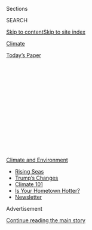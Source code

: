 <div id="app">

<div>

<div>

<div>

<div class="NYTAppHideMasthead css-1q2w90k e1suatyy0">

<div class="section css-ui9rw0 e1suatyy2">

<div class="css-eph4ug er09x8g0">

<div class="css-6n7j50">

</div>

<span class="css-1dv1kvn">Sections</span>

<div class="css-10488qs">

<span class="css-1dv1kvn">SEARCH</span>

</div>

[Skip to content](#site-content)[Skip to site
index](#site-index)

</div>

<div id="masthead-section-label" class="css-1wr3we4 eaxe0e00">

[Climate](https://www.nytimes.com/section/climate)

</div>

<div class="css-10698na e1huz5gh0">

</div>

</div>

<div id="masthead-bar-one" class="section hasLinks css-15hmgas e1csuq9d3">

<div class="css-uqyvli e1csuq9d0">

</div>

<div class="css-1uqjmks e1csuq9d1">

</div>

<div class="css-9e9ivx">

[](https://myaccount.nytimes.com/auth/login?response_type=cookie&client_id=vi)

</div>

<div class="css-1bvtpon e1csuq9d2">

[Today’s
Paper](https://www.nytimes.com/section/todayspaper)

</div>

</div>

</div>

</div>

<div data-aria-hidden="false">

<div id="site-content" data-role="main">

<div>

<div class="css-1aor85t" style="opacity:0.000000001;z-index:-1;visibility:hidden">

<div class="css-1hqnpie">

<div class="css-epjblv">

<span class="css-17xtcya">[Climate](/section/climate)</span><span class="css-x15j1o">|</span><span class="css-fwqvlz">Andrew
Wheeler, New E.P.A. Chief, Details His Energy Lobbying
Past</span>

</div>

<div class="css-k008qs">

<div class="css-1iwv8en">

<span class="css-18z7m18"></span>

<div>

</div>

</div>

<span class="css-1n6z4y">https://nyti.ms/2O2jH7L</span>

<div class="css-1705lsu">

<div class="css-4xjgmj">

<div class="css-4skfbu" data-role="toolbar" data-aria-label="Social Media Share buttons, Save button, and Comments Panel with current comment count" data-testid="share-tools">

  - 
  - 
  - 
  - 
    
    <div class="css-6n7j50">
    
    </div>

  - 

</div>

</div>

</div>

</div>

</div>

</div>

<div id="NYT_TOP_BANNER_REGION" class="css-13pd83m">

<div>

<div id="styln-prism-menu-1591906231550" class="section interactive-content interactive-size-medium css-1edisqu">

<div class="css-17ih8de interactive-body">

<div id="scroll-container" class="css-1gj85ro">

[<span class="styln-title-wrap"><span class="css-1pje3qr">Climate
and</span><span class="css-1pje3qr">
Environment</span></span>](https://www.nytimes.com/section/climate?action=click&pgtype=Article&state=default&region=TOP_BANNER&context=storylines_menu)

  - [Rising
    Seas](https://www.nytimes.com/2020/07/30/climate/sea-level-inland-floods.html?action=click&pgtype=Article&state=default&region=TOP_BANNER&context=storylines_menu)
  - [Trump’s
    Changes](https://www.nytimes.com/interactive/2020/climate/trump-environment-rollbacks.html?action=click&pgtype=Article&state=default&region=TOP_BANNER&context=storylines_menu)
  - [Climate 101](https://www.nytimes.com/interactive/2020/04/19/climate/climate-crash-course-1.html?action=click&pgtype=Article&state=default&region=TOP_BANNER&context=storylines_menu)
  - [Is Your Hometown
    Hotter?](https://www.nytimes.com/interactive/2018/08/30/climate/how-much-hotter-is-your-hometown.html?action=click&pgtype=Article&state=default&region=TOP_BANNER&context=storylines_menu)
  - [Newsletter](https://www.nytimes.com/newsletters/climate-change?action=click&pgtype=Article&state=default&region=TOP_BANNER&context=storylines_menu)

</div>

</div>

</div>

</div>

</div>

<div id="top-wrapper" class="css-1sy8kpn">

<div id="top-slug" class="css-l9onyx">

Advertisement

</div>

[Continue reading the main
story](#after-top)

<div class="ad top-wrapper" style="text-align:center;height:100%;display:block;min-height:250px">

<div id="top" class="place-ad" data-position="top" data-size-key="top">

</div>

</div>

<div id="after-top">

</div>

</div>

<div id="sponsor-wrapper" class="css-1hyfx7x">

<div id="sponsor-slug" class="css-19vbshk">

Supported by

</div>

[Continue reading the main
story](#after-sponsor)

<div id="sponsor" class="ad sponsor-wrapper" style="text-align:center;height:100%;display:block">

</div>

<div id="after-sponsor">

</div>

</div>

<div class="css-1vkm6nb ehdk2mb0">

# Andrew Wheeler, New E.P.A. Chief, Details His Energy Lobbying Past

</div>

<div class="css-79elbk" data-testid="photoviewer-wrapper">

<div class="css-z3e15g" data-testid="photoviewer-wrapper-hidden">

</div>

<div class="css-1a48zt4 ehw59r15" data-testid="photoviewer-children">

![<span class="css-16f3y1r e13ogyst0" data-aria-hidden="true">Andrew
Wheeler, the acting administrator of the E.P.A. His congressional
disclosures described his lobbying for coal and energy interests only in
general
terms.</span><span class="css-cnj6d5 e1z0qqy90" itemprop="copyrightHolder"><span class="css-1ly73wi e1tej78p0">Credit...</span><span><span>Pete
Marovich for The New York
Times</span></span></span>](https://static01.nyt.com/images/2018/08/02/climate/02CLI-WHEELER-print/01CLI-WHEELER1-articleLarge.jpg?quality=75&auto=webp&disable=upscale)

</div>

</div>

<div class="css-xt80pu e12qa4dv0">

<div class="css-18e8msd">

<div class="css-vp77d3 epjyd6m0">

<div class="css-1baulvz">

By [<span class="css-1baulvz last-byline" itemprop="name">Lisa
Friedman</span>](https://www.nytimes.com/by/lisa-friedman)

</div>

</div>

  - Aug. 1,
    2018

  - 
    
    <div class="css-4xjgmj">
    
    <div class="css-d8bdto" data-role="toolbar" data-aria-label="Social Media Share buttons, Save button, and Comments Panel with current comment count" data-testid="share-tools">
    
      - 
      - 
      - 
      - 
        
        <div class="css-6n7j50">
        
        </div>
    
      - 
    
    </div>
    
    </div>

</div>

</div>

<div class="section meteredContent css-1r7ky0e" name="articleBody" itemprop="articleBody">

<div class="css-1fanzo5 StoryBodyCompanionColumn">

<div class="css-53u6y8">

*Want the latest climate news in your inbox? You can* [*sign up
here*](https://www.nytimes.com/newsletters/climate-change) *to receive*
***Climate Fwd:****, our email newsletter.*

WASHINGTON — The acting chief of the Environmental Protection Agency,
Andrew Wheeler, has come under scrutiny for his years spent as a
powerful energy lobbyist. He has represented an electric utility, a
uranium producer, and, most significantly, a coal magnate who paid Mr.
Wheeler’s former lobbying firm more than $2.7 million over eight years.

Mr. Wheeler is now in a position to act upon issues he once raised on
behalf of his clients. And he is expected to be grilled on his
relationships in the Senate on Wednesday, when he makes a regular
appearance before the Committee on Environment and Public Works. It will
be his first testimony in Congress since assuming leadership of the
agency in July, when Scott Pruitt [resigned as E.P.A.
administrator](https://www.nytimes.com/2018/07/05/climate/scott-pruitt-epa-trump.html).

In an interview, Mr. Wheeler provided fresh details about his lobbying
activities, including specifics not included in his government-required
disclosure forms, which have been criticized for their lack of detail.
Mr. Wheeler also said that, well before [Mr. Pruitt’s ethics
scandals](https://www.nytimes.com/2018/04/18/climate/scott-pruitt-epa-investigations-guide.html)
hit the E.P.A., he had begun stepping away from lobbying activities
related to the E.P.A., on the chance he might serve at the agency.

</div>

</div>

<div class="css-1fanzo5 StoryBodyCompanionColumn">

<div class="css-53u6y8">

His recent activity as a coal lobbyist, he said, was pushing to kill a
rule before the Interior Department that would have restricted coal
companies from dumping waste into streams. He also advocated for the
Miners Protection Act, he said, a bill that would have used funds
earmarked to clean up abandoned mines to bolster mine workers’ health
care and pension plans.

Mr. Wheeler acknowledged working with Robert Murray, the head of Murray
Energy, a coal company, to fight former President Obama’s signature
climate change regulation, the Clean Power Plan. But he distanced
himself from [a series of memos that Mr. Murray earlier had presented to
top Trump administration
officials](https://www.nytimes.com/2018/01/09/climate/coal-murray-trump-memo.html)
— including Energy Secretary Rick Perry and Mr. Pruitt — involving
direct E.P.A. issues like eliminating a major regulation on smog and
reversing a scientific finding that global warming harms human health.

“I did not reach out to the Pruitt E.P.A. at all. I did not lobby them.
That was purposeful,” Mr. Wheeler said. After the election, I cut off
all ties with E.P.A. and I did not take on any new E.P.A. issues.”

Yet while his most recent work did not involve lobbying the E.P.A.
directly, his activities — particularly on behalf of the coal industry,
which is subject to E.P.A. regulations on fossil-fuel emissions — have
drawn sharp questions from Democrats and environmental groups.

</div>

</div>

<div class="css-1fanzo5 StoryBodyCompanionColumn">

<div class="css-53u6y8">

Mr. Wheeler faces at least one [formal
complaint](https://www.citizen.org/sites/default/files/30_lobbying_ethics_complaints.pdf),
by the nonpartisan government watchdog group Public Citizen, alleging
that he “appears to be working on the same specific issue areas he had
lobbied on within the last two years.” That is a potential violation of
President Trump’s ethics rules limiting the influence of former
lobbyists on the government, the group
asserts.

<div id="NYT_MAIN_CONTENT_1_REGION" class="css-9tf9ac">

<div>

<div id="styln-prism-guide-1593610178459" class="section interactive-content interactive-size-medium css-1ftcdic">

<div class="css-17ih8de interactive-body">

<div id="prism-freeform-block-37356" class="css-19mumt8" data-role="complementary" data-storyline="Climate and Environment" data-truncated="false" tabindex="0">

<div class="css-a8d9oz">

<div>

[](https://www.nytimes.com/section/climate?action=click&pgtype=Article&state=default&region=MAIN_CONTENT_1&context=storylines_keepup)

### Climate and Environment ›

#### Keep Up on the Latest Climate News

Updated July 30, 2020

Here’s what you need to know about the latest climate change news this
week:

  -   - [Floods
        in](https://www.nytimes.com/2020/07/30/climate/bangladesh-floods.html?action=click&pgtype=Article&state=default&region=MAIN_CONTENT_1&context=storylines_keepup)[Bangladesh](https://www.nytimes.com/2020/07/30/climate/bangladesh-floods.html?action=click&pgtype=Article&state=default&region=MAIN_CONTENT_1&context=storylines_keepup)
        are punishing the people least responsible for climate change.
      - As climate change raises sea levels, [storm surges and high
        tides](https://www.nytimes.com/2020/07/30/climate/sea-level-inland-floods.html?action=click&pgtype=Article&state=default&region=MAIN_CONTENT_1&context=storylines_keepup)
        are likely to push farther inland.
      - The E.P.A. inspector general plans to investigate whether a
        rollback of fuel efficiency standards [violated government
        rules](https://www.nytimes.com/2020/07/27/climate/trump-fuel-efficiency-rule.html?action=click&pgtype=Article&state=default&region=MAIN_CONTENT_1&context=storylines_keepup).

<div id="styln-survey-component-37356" class="styln-survey-component">

</div>

</div>

</div>

</div>

</div>

</div>

</div>

</div>

Mr. Wheeler’s critics point in particular to his lobbying disclosure
filings, which describe his lobbying activities only in general terms
that they say fail to adequately reveal what he actually worked on the
past eight years. “If I had it to do over again, I would have been more
specific,” Mr. Wheeler said. “But when I started lobbying I didn’t
really anticipate ever going back into the government.”

However, by the time the 2016 election came around, Mr. Wheeler said he
began shedding his E.P.A.-related lobbying, anticipating that he might
be called on to join the Trump administration. “I knew it was a
possibility, so after the election I stopped lobbying any new E.P.A.
issues,” Mr. Wheeler said.

One of Mr. Trump’s earliest executive orders, aimed at fulfilling his
promise to “drain the swamp” in Washington, permitted former lobbyists
like Mr. Wheeler to join the administration as long as they did not meet
one-on-one with former clients or work on any specific matters they had
handled in private practice in the previous two years.

Mr. Wheeler, along with Justina Fugh, the E.P.A.’s senior counsel for
ethics, said he had not sought or received any ethics waivers. Such
special dispensations have been granted to [dozens of people throughout
the administration to bypass Mr. Trump’s executive
order](https://www.nytimes.com/2017/06/07/us/politics/lobbyists-ethics-waivers-trump-administration.html)
and allow them to work on the matters on which they lobbied.

“I think that’s an ethical cloud if you have a waiver. I personally
didn’t want to do that,” Mr. Wheeler said. “Because I was a lobbyist,
and that was made a big deal during my confirmation process, I just
wanted to be on safe ground there.”

</div>

</div>

<div class="css-79elbk" data-testid="photoviewer-wrapper">

<div class="css-z3e15g" data-testid="photoviewer-wrapper-hidden">

</div>

<div class="css-1a48zt4 ehw59r15" data-testid="photoviewer-children">

![<span class="css-16f3y1r e13ogyst0" data-aria-hidden="true">Scott
Pruitt, the former E.P.A. head, in March 2017 signing an executive order
directing the agency to review the Clean Power Plan. At right, with
breathing apparatus, is Robert
Murray.</span><span class="css-cnj6d5 e1z0qqy90" itemprop="copyrightHolder"><span class="css-1ly73wi e1tej78p0">Credit...</span><span>Eric
Vance/US Environmental Protection
Agency</span></span>](https://static01.nyt.com/images/2018/08/01/climate/01CLI-WHEELER2/merlin_138886551_16bf355d-e8a6-4acc-bf75-0dabe0022133-articleLarge.jpg?quality=75&auto=webp&disable=upscale)

</div>

</div>

<div class="css-1fanzo5 StoryBodyCompanionColumn">

<div class="css-53u6y8">

Mr. Wheeler and Ms. Fugh said he had recused himself from meeting with
Mr. Murray and seven other former clients for whom he worked during the
two-year period covered under Mr. Trump’s ethics rule. He also has
declared one E.P.A. issue hands-off for him: a program called Energy
Star that is overseen by the agency and that provides E.P.A. labeling so
consumers can compare the efficiency of washing machines,
air-conditioners and other appliances.

</div>

</div>

<div class="css-1fanzo5 StoryBodyCompanionColumn">

<div class="css-53u6y8">

Mr. Wheeler had lobbied Congress on behalf of Underwriters Laboratories,
a company that does safety testing, which objected to some provisions in
a bill related to Energy Star.

Mr. Wheeler said he also had gone beyond Mr. Trump’s ethics rules to set
up a process within E.P.A. to make sure he is not involved in decisions
about any of the approximately 45 toxic cleanup areas, known as
Superfund sites, owned by former lobbying or consulting clients. “I
don’t see anything having to do with any of those sites,” he said.

Jan W. Baran, a leading Republican ethics lawyer, said Mr. Wheeler’s
lobbying past may not sit well with environmentalists but it appears to
meet the legal requirements laid out under federal lobbying rules.
“Whether a coal lobbyist leading E.P.A. is ethical, that’s different.
You can have a discussion about that,” Mr. Baran said. And, he added,
“Just because Murray is involved in the E.P.A. doesn’t necessarily
require Wheeler to recuse himself from everything.”

In his first detailed discussion of his lobbying, Mr. Wheeler explained
the bulk of his private-practice work over the past two years:

• Representing Sargento Foods, a Wisconsin-based cheese giant, he
lobbied for legislation related to genetically modified food that would
define the difference between natural and processed cheese, an issue the
Food and Drug Administration is considering.

• For Xcel Energy, a utility company based in Minneapolis, he lobbied to
help the company obtain a charitable deduction and backed legislation
that would have protected its ability to remove dead wood around
transmission lines in national forests, an issue that the United States
Forest Service deals with.

• For the uranium mining company Energy Fuels Resources, Mr. Wheeler
helped the company’s bid to persuade the Interior Department to adjust
the boundaries of[Bears Ears National
Monument](https://www.nytimes.com/2018/03/02/climate/bears-ears-national-monument.html),
emails released under public records laws
show.

</div>

</div>

<div class="css-1sngw6j">

[](https://www.nytimes.com/interactive/2017/climate/what-is-climate-change.html)

<div class="css-1eoytci">

![](https://static01.nyt.com/images/2017/09/19/climate/climate-qandq-promo/climate-qandq-promo-articleLarge.png)

</div>

<div class="css-1rha1bf">

## Climate Change Is Complex. We’ve Got Answers to Your Questions.

We know. Global warming is daunting. So here’s a place to start: 17
often-asked questions with some straightforward answers.

</div>

</div>

<div class="css-1fanzo5 StoryBodyCompanionColumn">

<div class="css-53u6y8">

His work with Mr. Murray began in 2009 with a successful effort to kill
congressional plans to curtail and put a price on carbon emissions. His
disclosure forms after those early years, though, described his work for
Murray only in broader terms, calling it “general energy and environment
issues.”

Critics like Norman L. Eisen, the chairman of Citizens for
Responsibility and Ethics in Washington, argue that, based on Mr.
Wheeler’s own official descriptions of his lobbying activities, Mr.
Wheeler is obligated to not work on “general energy and environment
issues,” which would cripple his ability to serve as leader of the
E.P.A.

“That is an exact description of what he does all day now at E.P.A.,”
said Mr. Eisen said. He served as Mr. Obama’s special counsel for ethics
and helped write the [2009 executive
order](https://oge.gov/Web/OGE.nsf/Executive%20Orders/A70F962587DAC28F85257E96006A90F2/$FILE/23a5e4eeaffd4e14b4387b40b0eae5963.pdf?open)
upon which Mr. Trump based his 2017 order that set down rules for
administration officials who have worked as lobbyists.

Mr. Wheeler acknowledged helping Mr. Murray oppose the Obama-era Clean
Power Plan, which the coal industry disliked because it required states
to cut carbon emissions by shifting from coal power to natural gas and
renewables over 15 years. He maintained, however that he is not
obligated to recuse himself from working on [a plan to replace that
regulation](https://www.nytimes.com/2018/07/05/climate/clean-power-plan-replacement.html).

Mr. Wheeler also said, as he did in Congress during his confirmation
hearing to be deputy administrator, that he had no direct involvement in
crafting a series of controversial memos that Mr. Murray wrote. He
acknowledged arranging and attending a March 2017 meeting with Secretary
Perry at which Mr. Murray delivered his proposals, but said his only
substantive involvement was looking at an early version.

“I had no role in the writing or drafting of that memo,” Mr. Wheeler
said. “Murray is a pretty sophisticated lobbyist and they drafted their
own memo and delivered it themselves.”

</div>

</div>

<div class="css-1fanzo5 StoryBodyCompanionColumn">

<div class="css-53u6y8">

Mr. Murray also drafted a number of proposed executive orders for Mr.
Trump, almost all of which deal directly with E.P.A. issues like
eliminating a smog rule and rolling back requirements that states reduce
the smokestack pollution that is carried by wind and fouls the air in
other states.

“I didn’t work on those,” Mr. Wheeler said.

Mr. Murray declined interview requests to discuss Mr. Wheeler’s work. At
a recent public panel discussion in Washington, he said he believed Mr.
Wheeler would do an “outstanding” job as E.P.A. administrator. “I didn’t
want to lose him, but the country has him,” Mr. Murray said. “He’s an
honorable man.”

</div>

</div>

</div>

<div>

</div>

<div>

</div>

<div>

</div>

<div>

<div id="bottom-wrapper" class="css-1ede5it">

<div id="bottom-slug" class="css-l9onyx">

Advertisement

</div>

[Continue reading the main
story](#after-bottom)

<div id="bottom" class="ad bottom-wrapper" style="text-align:center;height:100%;display:block;min-height:90px">

</div>

<div id="after-bottom">

</div>

</div>

</div>

</div>

</div>

## Site Index

<div>

</div>

## Site Information Navigation

  - [© <span>2020</span> <span>The New York Times
    Company</span>](https://help.nytimes.com/hc/en-us/articles/115014792127-Copyright-notice)

<!-- end list -->

  - [NYTCo](https://www.nytco.com/)
  - [Contact
    Us](https://help.nytimes.com/hc/en-us/articles/115015385887-Contact-Us)
  - [Work with us](https://www.nytco.com/careers/)
  - [Advertise](https://nytmediakit.com/)
  - [T Brand Studio](http://www.tbrandstudio.com/)
  - [Your Ad
    Choices](https://www.nytimes.com/privacy/cookie-policy#how-do-i-manage-trackers)
  - [Privacy](https://www.nytimes.com/privacy)
  - [Terms of
    Service](https://help.nytimes.com/hc/en-us/articles/115014893428-Terms-of-service)
  - [Terms of
    Sale](https://help.nytimes.com/hc/en-us/articles/115014893968-Terms-of-sale)
  - [Site
    Map](https://spiderbites.nytimes.com)
  - [Help](https://help.nytimes.com/hc/en-us)
  - [Subscriptions](https://www.nytimes.com/subscription?campaignId=37WXW)

</div>

</div>

</div>

</div>
